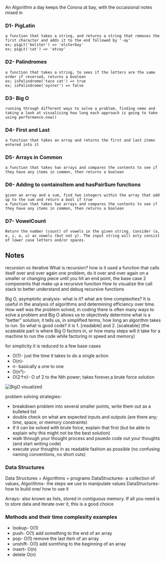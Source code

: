 An Algorithm a day keeps the Corona at bay, with the occaisional notes mixed in
### D1- PigLatin
    a function that takes a string, and returns a string that removes the first character and adds it to the end followed by '-ay'
    ex; pigLt('bolster') => 'olsterbay'
    ex; pigLt('cat') => 'atcay'
### D2- Palindromes
    a function that takes a string, to sees if the letters are the same order if reversed, returns a boolean
    ex; isPalindrome('taco cat') => true
    ex; isPalindrome('oyster') => false
### D3- Big O
    running through different ways to solve a problem, finding nemo and taking a look at visualizing how long each approach is going to take using performance.now()
### D4- First and Last
    a function that takes an array and returns the first and last items entered into it
### D5- Arrays in Common
    a function that takes two arrays and compares the contents to see if they have any items in common, then returns a boolean
### D6- Adding to containsItem and hasPairSum functions
    given an array and a sum, find two integers within the array that add up to the sum and return a bool if true
    a function that takes two arrays and compares the contents to see if they have any items in common, then returns a boolean
### D7- VowelCount
    Return the number (count) of vowels in the given string. Consider (a, e, i, o, u) as vowels (but not y). The input string will only consist of lower case letters and/or spaces.

## Notes
recursion vs iterative
    What is recursion? how is it used
        a function that calls itself over and over again
        one problem, do it over and over again on a smaller or changing piece until you hit an end point, the base case
    2 components that make up a recursive function
    How to visualize the call stack to better understand and debug recursive functions

Big O, asymptotic analysis- what is it? what are time complexities? It is useful in the analysis of algorithms and determining efficiency over time. How well was the problem solved, in coding there is often many ways to solve a problem and Big O allows us to objectively determine what is a "better" solution; it tells us, in simplified terms, how long an algorithm takes to run. So what is good code? it is 1. [readable] and 2. [scaleable] (the scaleable part is where Big O factors in, or how many steps will it take for a machine to run the code while factoring in speed and memory)


for simplicity it is reduced to a few base cases
* O(1)- just the time it takes to do a single action
* O(n)- 
* n- basically a one to one
* O(n²)- 
* O(2↑n)- O of 2 to the Nth power; takes forever,a brute force solution

![BigO visualized](https://upload.wikimedia.org/wikipedia/commons/thumb/7/7e/Comparison_computational_complexity.svg/1024px-Comparison_computational_complexity.svg.png)


problem solving strategies- 
* breakdown problem into several smaller points, write them out as a bulleted list
* double check on what are expected inputs and outputs (are there any; time, space, or memory constraints)
* if it can be solved with brute force, explain that first (but be able to explain why this might not be the best solution)
* walk through your thought process and psuedo code out your thoughts (and start writing code)
* execute your thoughts in as readable fashion as possible (no confusing naming conventions, no short cuts)

### Data Structures
Data Structures + Algorithms = programs
DataStructures- a collection of values, Algorithms- the steps we use to manipulate values
DataStructures- how to build one/ how to use it

Arrays- also known as lists, stored in contiguous memory. If all you need is to store data and iterate over it, this is a good choice
### Methods and their time complexity examples
* lookup- O(1)
* push- O(1) add something to the end of an array
* pop- O(1) remove the last item of an array
* unshift- O(1) add somthing to the beginning of an array
* insert- O(n)
* delete O(n)